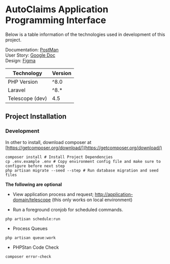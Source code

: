 # AutoClaims Application Programming Interface

Below is a table information of the technologies used in development of this project.

Documentation: [PostMan](https://documenter.getpostman.com/view/3633314/Tzm5Fver) <br />
User Story: [Google Doc](https://docs.google.com/document/u/0/d/1JQ0tQeahNDf8cBveXeAWcvXREu4RQl-LwDEWxlxl8RY/mobilebasic) <br /> 
Design: [Figma](https://www.figma.com/file/IVAQPGLg8nXfJsQRNHXAaM/Curacel?node-id=984%3A1194) <br />


| Technology | Version |
------------- | --------------
| PHP Version | ^8.0 |
| Laravel | ^8.* |
| Telescope (dev) | 4.5 |

## Project Installation
### Development

In other to install, download composer at [https://getcomposer.org/download/](https://getcomposer.org/download/)

```shell
composer install # Install Project Dependencies
cp .env.example .env # Copy environment config file and make sure to configure before next step
php artisan migrate --seed --step # Run database migration and seed files
```

**The following are optional**

- View application process and request; [http://application-domain/telescope](http://application-domain/telescope) (this only works on local environment)

- Run a foreground cronjob for scheduled commands.
```shell
php artisan schedule:run
```

- Process Queues
```shell
php artisan queue:work
```

- PHPStan Code Check
```shell
composer error-check
```
